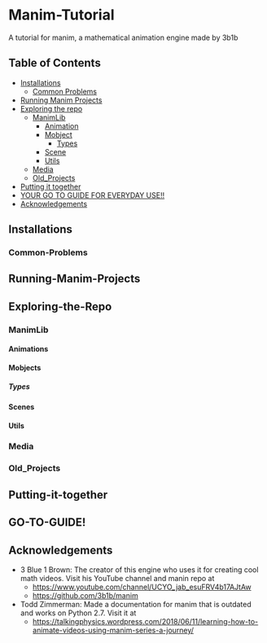 # Manim-Tutorial
A tutorial for manim, a mathematical animation engine made by 3b1b
## Table of Contents
* [Installations](#Installations)
  * [Common Problems](#Common-Problems)
* [Running Manim Projects](#Running-Manim-Projects)
* [Exploring the repo](#Exploring-the-Repo)
  * [ManimLib](#ManimLib)
    * [Animation](#Animations)
    * [Mobject](#Mobjects)
      * [Types](#Types)
    * [Scene](#Scenes)
    * [Utils](#Utils)
  * [Media](#Media)
  * [Old_Projects](#Old_Projects)
* [Putting it together](#Putting-it-together)
* [YOUR GO TO GUIDE FOR EVERYDAY USE!!](#GO-TO-GUIDE)
* [Acknowledgements](#Acknowledgements)
## Installations

### Common-Problems

## Running-Manim-Projects

## Exploring-the-Repo

### ManimLib
#### Animations
#### Mobjects
##### Types
#### Scenes
#### Utils

### Media
### Old_Projects
## Putting-it-together
## GO-TO-GUIDE!
## Acknowledgements
* 3 Blue 1 Brown: The creator of this engine who uses it for creating cool math videos. Visit his YouTube channel and manin repo at 
  * https://www.youtube.com/channel/UCYO_jab_esuFRV4b17AJtAw
  * https://github.com/3b1b/manim
* Todd Zimmerman: Made a documentation for manim that is outdated and works on Python 2.7. Visit it at
  * https://talkingphysics.wordpress.com/2018/06/11/learning-how-to-animate-videos-using-manim-series-a-journey/
